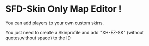 # SFD-Skin Only Map Editor !
 
You can add players to your own custom skins.

You just need to create a Skinprofile and add "XH-EZ-SK" (without quotes,without space) to the ID
